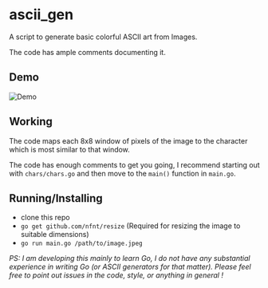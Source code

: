# ascii_gen
A script to generate basic colorful ASCII art from Images.

The code has ample comments documenting it.

## Demo
![Demo](https://github.com/pulkitsharma07/pulkitsharma07.github.io/raw/development/assets/render1546308037772.gif)

## Working
The code maps each 8x8 window of pixels of the image to the character which is most similar to
that window.

The code has enough comments to get you going, I recommend starting out with `chars/chars.go` and then
move to the `main()` function in `main.go`.

## Running/Installing
* clone this repo
* `go get github.com/nfnt/resize`  (Required for resizing the image to suitable dimensions)
* `go run main.go /path/to/image.jpeg`

*PS: I am developing this mainly to learn Go, I do not have any substantial experience in writing Go (or ASCII generators for that matter). Please feel free to point out issues in the code, style, or anything in general !*
